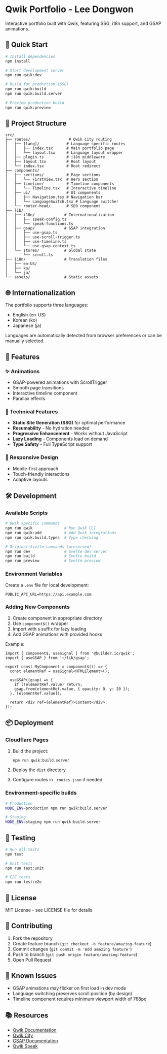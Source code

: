 # Qwik Portfolio - Lee Dongwon

Interactive portfolio built with Qwik, featuring SSG, i18n support, and GSAP animations.

## 🚀 Quick Start

```bash
# Install dependencies
npm install

# Start development server
npm run qwik:dev

# Build for production (SSG)
npm run qwik:build
npm run qwik:build.server

# Preview production build
npm run qwik:preview
```

## 📁 Project Structure

```
src/
├── routes/                 # Qwik City routing
│   ├── [lang]/            # Language-specific routes
│   │   ├── index.tsx      # Main portfolio page
│   │   └── layout.tsx     # Language layout wrapper
│   ├── plugin.ts          # i18n middleware
│   ├── layout.tsx         # Root layout
│   └── index.tsx          # Root redirect
├── components/
│   ├── sections/          # Page sections
│   │   └── FirstView.tsx  # Hero section
│   ├── timeline/          # Timeline components
│   │   └── Timeline.tsx   # Interactive timeline
│   ├── ui/                # UI components
│   │   ├── Navigation.tsx # Navigation bar
│   │   └── LanguageSwitch.tsx # Language switcher
│   └── router-head/       # SEO component
├── lib/
│   ├── i18n/             # Internationalization
│   │   ├── speak-config.ts
│   │   └── speak-functions.ts
│   ├── gsap/             # GSAP integration
│   │   ├── use-gsap.ts
│   │   ├── use-scroll-trigger.ts
│   │   ├── use-timeline.ts
│   │   └── use-gsap-context.ts
│   └── stores/           # Global state
│       └── scroll.ts
├── i18n/                 # Translation files
│   ├── en-US/
│   ├── ko/
│   └── ja/
└── assets/               # Static assets
```

## 🌐 Internationalization

The portfolio supports three languages:
- English (en-US)
- Korean (ko)
- Japanese (ja)

Languages are automatically detected from browser preferences or can be manually selected.

## 🎨 Features

### ✨ Animations
- GSAP-powered animations with ScrollTrigger
- Smooth page transitions
- Interactive timeline component
- Parallax effects

### 🔧 Technical Features
- **Static Site Generation (SSG)** for optimal performance
- **Resumability** - No hydration needed
- **Progressive Enhancement** - Works without JavaScript
- **Lazy Loading** - Components load on demand
- **Type Safety** - Full TypeScript support

### 📱 Responsive Design
- Mobile-first approach
- Touch-friendly interactions
- Adaptive layouts

## 🛠️ Development

### Available Scripts

```bash
# Qwik specific commands
npm run qwik              # Run Qwik CLI
npm run qwik:add          # Add Qwik integrations
npm run qwik:build.types  # Type checking

# Original Svelte commands (preserved)
npm run dev               # Svelte dev server
npm run build             # Svelte build
npm run preview           # Svelte preview
```

### Environment Variables

Create a `.env` file for local development:
```env
PUBLIC_API_URL=https://api.example.com
```

### Adding New Components

1. Create component in appropriate directory
2. Use `component$()` wrapper
3. Import with `$` suffix for lazy loading
4. Add GSAP animations with provided hooks

Example:
```tsx
import { component$, useSignal } from '@builder.io/qwik';
import { useGSAP } from '~/lib/gsap';

export const MyComponent = component$(() => {
  const elementRef = useSignal<HTMLElement>();
  
  useGSAP((gsap) => {
    if (!elementRef.value) return;
    gsap.from(elementRef.value, { opacity: 0, y: 20 });
  }, [elementRef.value]);
  
  return <div ref={elementRef}>Content</div>;
});
```

## 📦 Deployment

### Cloudflare Pages

1. Build the project:
   ```bash
   npm run qwik:build.server
   ```

2. Deploy the `dist` directory

3. Configure routes in `_routes.json` if needed

### Environment-specific builds

```bash
# Production
NODE_ENV=production npm run qwik:build.server

# Staging
NODE_ENV=staging npm run qwik:build.server
```

## 🧪 Testing

```bash
# Run all tests
npm test

# Unit tests
npm run test:unit

# E2E tests
npm run test:e2e
```

## 📄 License

MIT License - see LICENSE file for details

## 🤝 Contributing

1. Fork the repository
2. Create feature branch (`git checkout -b feature/amazing-feature`)
3. Commit changes (`git commit -m 'Add amazing feature'`)
4. Push to branch (`git push origin feature/amazing-feature`)
5. Open Pull Request

## 🐛 Known Issues

- GSAP animations may flicker on first load in dev mode
- Language switching preserves scroll position (by design)
- Timeline component requires minimum viewport width of 768px

## 📚 Resources

- [Qwik Documentation](https://qwik.builder.io/)
- [Qwik City](https://qwik.builder.io/docs/qwikcity/)
- [GSAP Documentation](https://greensock.com/docs/)
- [Qwik Speak](https://github.com/robisim74/qwik-speak)